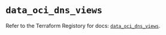 # `data_oci_dns_views`

Refer to the Terraform Registory for docs: [`data_oci_dns_views`](https://registry.terraform.io/providers/oracle/oci/6.18.0/docs/data-sources/dns_views).
